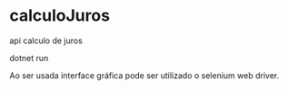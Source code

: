 # calculoJuros
api calculo de juros

dotnet run

Ao ser usada interface gráfica pode ser utilizado o selenium web driver.
